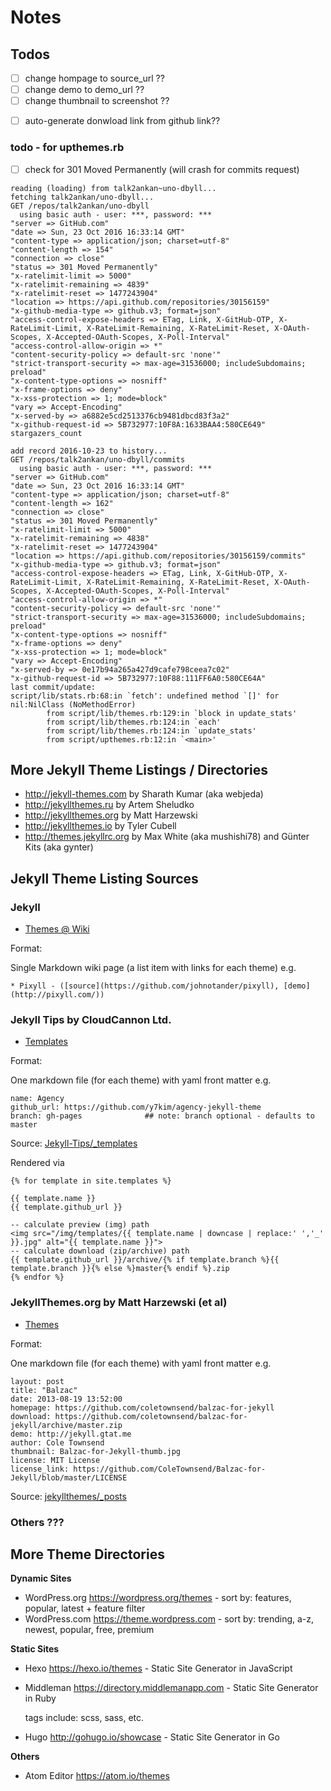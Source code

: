 # Notes

## Todos

- [ ] change hompage to source_url ??
- [ ] change demo   to demo_url ??
- [ ] change  thumbnail to screenshot ??

<!--- new list -->

- [ ] auto-generate donwload link from github link??

### todo -  for upthemes.rb

- [ ] check for 301 Moved Permanently (will crash for commits request)

```
reading (loading) from talk2ankan~uno-dbyll...
fetching talk2ankan/uno-dbyll...
GET /repos/talk2ankan/uno-dbyll
  using basic auth - user: ***, password: ***
"server => GitHub.com"
"date => Sun, 23 Oct 2016 16:33:14 GMT"
"content-type => application/json; charset=utf-8"
"content-length => 154"
"connection => close"
"status => 301 Moved Permanently"
"x-ratelimit-limit => 5000"
"x-ratelimit-remaining => 4839"
"x-ratelimit-reset => 1477243904"
"location => https://api.github.com/repositories/30156159"
"x-github-media-type => github.v3; format=json"
"access-control-expose-headers => ETag, Link, X-GitHub-OTP, X-RateLimit-Limit, X-RateLimit-Remaining, X-RateLimit-Reset, X-OAuth-Scopes, X-Accepted-OAuth-Scopes, X-Poll-Interval"
"access-control-allow-origin => *"
"content-security-policy => default-src 'none'"
"strict-transport-security => max-age=31536000; includeSubdomains; preload"
"x-content-type-options => nosniff"
"x-frame-options => deny"
"x-xss-protection => 1; mode=block"
"vary => Accept-Encoding"
"x-served-by => a6882e5cd2513376cb9481dbcd83f3a2"
"x-github-request-id => 5B732977:10F8A:1633BAA4:580CE649"
stargazers_count

add record 2016-10-23 to history...
GET /repos/talk2ankan/uno-dbyll/commits
  using basic auth - user: ***, password: ***
"server => GitHub.com"
"date => Sun, 23 Oct 2016 16:33:14 GMT"
"content-type => application/json; charset=utf-8"
"content-length => 162"
"connection => close"
"status => 301 Moved Permanently"
"x-ratelimit-limit => 5000"
"x-ratelimit-remaining => 4838"
"x-ratelimit-reset => 1477243904"
"location => https://api.github.com/repositories/30156159/commits"
"x-github-media-type => github.v3; format=json"
"access-control-expose-headers => ETag, Link, X-GitHub-OTP, X-RateLimit-Limit, X-RateLimit-Remaining, X-RateLimit-Reset, X-OAuth-Scopes, X-Accepted-OAuth-Scopes, X-Poll-Interval"
"access-control-allow-origin => *"
"content-security-policy => default-src 'none'"
"strict-transport-security => max-age=31536000; includeSubdomains; preload"
"x-content-type-options => nosniff"
"x-frame-options => deny"
"x-xss-protection => 1; mode=block"
"vary => Accept-Encoding"
"x-served-by => 0e17b94a265a427d9cafe798ceea7c02"
"x-github-request-id => 5B732977:10F88:111FF6A0:580CE64A"
last commit/update:
script/lib/stats.rb:68:in `fetch': undefined method `[]' for nil:NilClass (NoMethodError)
        from script/lib/themes.rb:129:in `block in update_stats'
        from script/lib/themes.rb:124:in `each'
        from script/lib/themes.rb:124:in `update_stats'
        from script/upthemes.rb:12:in `<main>'
```


## More Jekyll Theme Listings / Directories

- http://jekyll-themes.com     by Sharath Kumar (aka webjeda)
- http://jekyllthemes.ru       by Artem Sheludko
- http://jekyllthemes.org      by Matt Harzewski
- http://jekyllthemes.io       by Tyler Cubell
- http://themes.jekyllrc.org   by Max White (aka mushishi78) and Günter Kits (aka gynter)


## Jekyll Theme Listing Sources

### Jekyll

- [Themes @ Wiki ](https://github.com/jekyll/jekyll/wiki/Themes)

Format:

Single Markdown wiki page (a list item with links for each theme) e.g.

~~~
* Pixyll - ([source](https://github.com/johnotander/pixyll), [demo](http://pixyll.com/))
~~~

### Jekyll Tips by CloudCannon Ltd.

- [Templates](http://jekyll.tips/templates)

Format:

One markdown file (for each theme) with yaml front matter e.g.

~~~
name: Agency
github_url: https://github.com/y7kim/agency-jekyll-theme
branch: gh-pages              ## note: branch optional - defaults to master
~~~

Source: [Jekyll-Tips/_templates](https://github.com/CloudCannon/Jekyll-Tips/tree/master/_templates)

Rendered via

~~~
{% for template in site.templates %}

{{ template.name }}
{{ template.github_url }}

-- calculate preview (img) path
<img src="/img/templates/{{ template.name | downcase | replace:' ','_' }}.jpg" alt="{{ template.name }}">
-- calculate download (zip/archive) path
{{ template.github_url }}/archive/{% if template.branch %}{{ template.branch }}{% else %}master{% endif %}.zip
{% endfor %}
~~~


### JekyllThemes.org by Matt Harzewski (et al)

- [Themes](http://jekyllthemes.org)

Format:

One markdown file (for each theme) with yaml front matter e.g.

~~~
layout: post
title: "Balzac"
date: 2013-08-19 13:52:00
homepage: https://github.com/coletownsend/balzac-for-jekyll
download: https://github.com/coletownsend/balzac-for-jekyll/archive/master.zip
demo: http://jekyll.gtat.me
author: Cole Townsend
thumbnail: Balzac-for-Jekyll-thumb.jpg
license: MIT License
license_link: https://github.com/ColeTownsend/Balzac-for-Jekyll/blob/master/LICENSE
~~~

Source: [jekyllthemes/_posts](https://github.com/mattvh/jekyllthemes/tree/master/_posts)


### Others ???



## More Theme Directories

**Dynamic Sites**

- WordPress.org <https://wordpress.org/themes> - sort by: features, popular, latest + feature filter
- WordPress.com <https://theme.wordpress.com> - sort by: trending, a-z, newest, popular, free, premium


**Static Sites**

- Hexo <https://hexo.io/themes> - Static Site Generator in JavaScript

- Middleman <https://directory.middlemanapp.com> - Static Site Generator in Ruby

  tags include: scss, sass, etc.

- Hugo <http://gohugo.io/showcase> - Static Site Generator in Go


**Others**

- Atom Editor <https://atom.io/themes>
